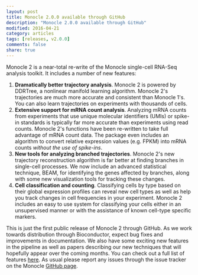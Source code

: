 ```yaml
---
layout: post
title: Monocle 2.0.0 available through GitHub
description: "Monocle 2.0.0 available through GitHub"
modified: 2016-04-21
category: articles
tags: [releases, v2.0.0]
comments: false
share: true
---
```


Monocle 2 is a near-total re-write of the Monocle single-cell RNA-Seq analysis toolkit. It includes a number of new features:

1. **Dramatically better trajectory analysis**. Monocle 2 is powered by DDRTree, a nonlinear manifold learning algorithm. Monocle 2's trajectories are much more accurate and consistent than Monocle 1's. You can also learn trajectories on experiments with thousands of cells.
2. **Extensive support for mRNA count analysis**. Analyzing mRNA counts from experiments that use unique molecular identifiers (UMIs) or spike-in standards is typically far more accurate than experiments using read counts.  Monocle 2's functions have been re-written to take full advantage of mRNA count data. The package even includes an algorithm to convert relative expression values (e.g. FPKM) into mRNA counts *without the use of spike-ins*.
3. **New tools for analyzing branched trajectories**. Monocle 2's new trajectory reconstruction algorithm is far better at finding branches in single-cell processes. We now include an advanced statistical technique, BEAM, for identifying the genes affected by branches, along with some new visualization tools for tracking these changes.
4. **Cell classification and counting**. Classifying cells by type based on their global expression profiles can reveal new cell types as well as help you track changes in cell frequencies in your experiment. Monocle 2 includes an easy to use system for classifying your cells either in an unsupervised manner or with the assistance of known cell-type specific markers.  

This is just the first public release of Monocle 2 through GitHub. As we work towards distribution through Bioconductor, expect bug fixes and improvements in documentation. We also have some exciting new features in the pipeline as well as papers describing our new techniques that will hopefully appear over the coming months. You can check out a full list of features [here](/features/index.html). As usual please report any issues through the issue tracker on the Monocle [GitHub page](https://github.com/cole-trapnell-lab/monocle-release).